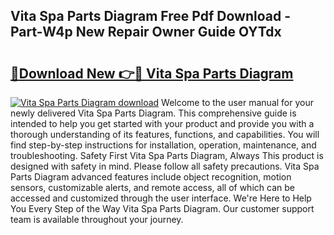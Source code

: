 ## Vita Spa Parts Diagram Free Pdf Download - Part-W4p New Repair Owner Guide OYTdx

# <h2><a href="http://dfl0rhn.blite.top/?on=Vita+Spa+Parts+Diagram">🔗Download New 👉🔴 Vita Spa Parts Diagram</a></h2>

[![Vita Spa Parts Diagram download](https://i.imgur.com/lujVjoI.png)](http://dfl0rhn.blite.top/?on=Vita+Spa+Parts+Diagram)
Welcome to the user manual for your newly delivered Vita Spa Parts Diagram. This comprehensive guide is intended to help you get started with your product and provide you with a thorough understanding of its features, functions, and capabilities. You will find step-by-step instructions for installation, operation, maintenance, and troubleshooting. Safety First Vita Spa Parts Diagram, Always This product is designed with safety in mind. Please follow all safety precautions. Vita Spa Parts Diagram advanced features include object recognition, motion sensors, customizable alerts, and remote access, all of which can be accessed and customized through the user interface. We're Here to Help You Every Step of the Way Vita Spa Parts Diagram. Our customer support team is available throughout your journey.
